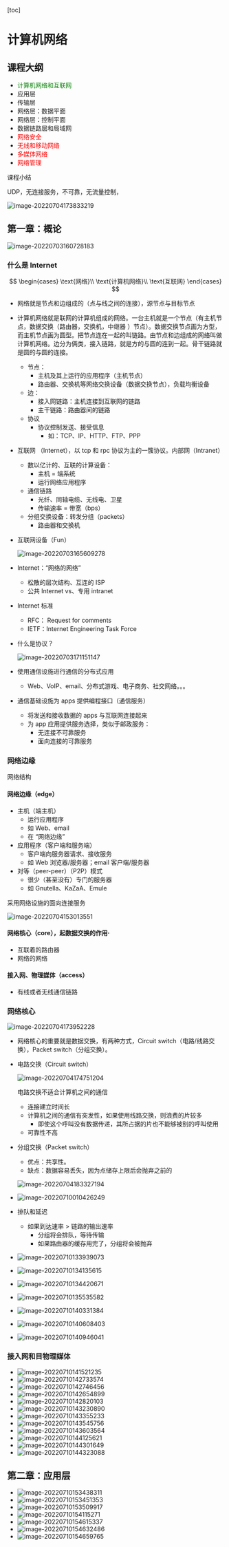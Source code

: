 [toc]

# 计算机网络

## 课程大纲

* <span style='color: green'>计算机网络和互联网</span>
* 应用层
* 传输层
* 网络层：数据平面
* 网络层：控制平面
* 数据链路层和局域网
* <span style='color: red'>网络安全</span>
* <span style='color: red'>无线和移动网络</span>
* <span style='color: red'>多媒体网络</span>
* <span style='color: red'>网络管理</span>

课程小结

UDP，无连接服务，不可靠，无流量控制，

![image-20220704173833219](https://tva1.sinaimg.cn/large/e6c9d24egy1h3v162xkr4j20cu05wq2v.jpg)

## 第一章：概论

![image-20220703160728183](https://tva1.sinaimg.cn/large/e6c9d24egy1h3tsx0t7xbj21820rm78m.jpg)

### 什么是 Internet

$$
\begin{cases}
\text{网络}\\
\text{计算机网络}\\
\text{互联网}
\end{cases}
$$

* 网络就是节点和边组成的（点与线之间的连接），源节点与目标节点

* 计算机网络就是联网的计算机组成的网络。一台主机就是一个节点（有主机节点，数据交换（路由器，交换机，中继器 ）节点）。数据交换节点画为方型，而主机节点画为圆型。把节点连在一起的叫链路。由节点和边组成的网络叫做计算机网络。边分为俩类，接入链路，就是方的与圆的连到一起。骨干链路就是圆的与圆的连接。

  * 节点：
    * 主机及其上运行的应用程序（主机节点）
    * 路由器、交换机等网络交换设备（数据交换节点），负载均衡设备
  * 边：
    * 接入网链路：主机连接到互联网的链路
    * 主干链路：路由器间的链路
  * 协议 
    * 协议控制发送、接受信息
      * 如：TCP、IP、HTTP、FTP、PPP

* 互联网 （Internet），以 tcp 和 rpc 协议为主的一簇协议。内部网（Intranet）

  * 数以亿计的、互联的计算设备：
    * 主机 = 端系统
    * 运行网络应用程序
  * 通信链路
    * 光纤、同轴电缆、无线电、卫星
    * 传输速率 = 带宽（bps）
  * 分组交换设备：转发分组（packets）
    * 路由器和交换机

* 互联网设备（Fun）

  ![image-20220703165609278](https://tva1.sinaimg.cn/large/e6c9d24egy1h3tubn5kh2j21700u0td5.jpg)

* Internet：“网络的网络”

  * 松散的层次结构、互连的 ISP
  * 公共 Internet vs、专用 intranet 

* Internet 标准

  * RFC： Request for comments
  * IETF：Internet Engineering Task Force

* 什么是协议？

  ![image-20220703171151147](https://tva1.sinaimg.cn/large/e6c9d24egy1h3turyp6svj20mw0esmyr.jpg)

* 使用通信设施进行通信的分布式应用

  * Web、VoIP、email、分布式游戏、电子商务、社交网络。。。

* 通信基础设施为 apps 提供编程接口（通信服务）

  * 将发送和接收数据的 apps 与互联网连接起来
  * 为 app 应用提供服务选择，类似于邮政服务：
    * 无连接不可靠服务
    * 面向连接的可靠服务

### 网络边缘

网络结构

#### 网络边缘（edge）

* 主机（端主机）
  * 运行应用程序
  * 如 Web、email
  * 在 “网络边缘”
* 应用程序（客户端和服务端）
  * 客户端向服务器请求、接收服务
  * 如 Web 浏览器/服务器；email 客户端/服务器
* 对等（peer-peer）（P2P）模式
  * 很少（甚至没有）专门的服务器
  * 如 Gnutella、KaZaA、Emule  

采用网络设施的面向连接服务

![image-20220704153013551](https://tva1.sinaimg.cn/large/e6c9d24egy1h3uxglffprj20km0bwq41.jpg)

#### 网络核心（core），起数据交换的作用·

* 互联着的路由器
* 网络的网络

#### 接入网、物理媒体（access）

* 有线或者无线通信链路

### 网络核心

![image-20220704173952228](https://tva1.sinaimg.cn/large/e6c9d24egy1h3v17g5vojj20l60cejsp.jpg)

* 网络核心的重要就是数据交换，有两种方式，Circuit switch（电路/线路交换），Packet switch（分组交换）。

* 电路交换（Circuit switch）

  ![image-20220704174751204](https://tva1.sinaimg.cn/large/e6c9d24egy1h3v1frb696j20mg0dign4.jpg)

  电路交换不适合计算机之间的通信

  * 连接建立时间长
  * 计算机之间的通信有突发性，如果使用线路交换，则浪费的片较多
    * 即使这个呼叫没有数据传递，其所占据的片也不能够被别的呼叫使用
  * 可靠性不高

* 分组交换（Packet switch）

  * 优点：共享性。
  * 缺点：数据容易丢失，因为点储存上限后会抛弃之前的
  
  ![image-20220704183327194](https://tva1.sinaimg.cn/large/e6c9d24egy1h3v2r6trdhj20ma0ckjsb.jpg)
  
* ![image-20220710010426249](https://tva1.sinaimg.cn/large/e6c9d24egy1h4165liihzj20iy0bk0ti.jpg)

* 排队和延迟

  * 如果到达速率 > 链路的输出速率
    * 分组将会排队，等待传输
    * 如果路由器的缓存用完了，分组将会被抛弃 

* ![image-20220710133939073](https://tva1.sinaimg.cn/large/e6c9d24egy1h41rzp1xbwj20js0eg75e.jpg)

* ![image-20220710134135615](https://tva1.sinaimg.cn/large/e6c9d24egy1h41s1d3329j20jm0cyaay.jpg)

* ![image-20220710134420671](https://tva1.sinaimg.cn/large/e6c9d24egy1h41s48e9auj20l60egt9n.jpg)

* ![image-20220710135535582](https://tva1.sinaimg.cn/large/e6c9d24egy1h41sfxvzwjj20li0fowf5.jpg)

* ![image-20220710140331384](https://tva1.sinaimg.cn/large/e6c9d24egy1h41so6po0sj20j40dwt9i.jpg)

* ![image-20220710140608403](https://tva1.sinaimg.cn/large/e6c9d24egy1h41sqwkzq8j20jq0ee0u0.jpg)

* ![image-20220710140946041](https://tva1.sinaimg.cn/large/e6c9d24egy1h41suogwokj20j60c674j.jpg)

### 接入网和目物理媒体

* ![image-20220710141521235](https://tva1.sinaimg.cn/large/e6c9d24egy1h41t0hqzm7j20bi08o3za.jpg)
* ![image-20220710142733574](https://tva1.sinaimg.cn/large/e6c9d24egy1h41td6hdaoj20b208c0td.jpg)
* ![image-20220710142746456](https://tva1.sinaimg.cn/large/e6c9d24egy1h41tdefwo0j20ay08e3zd.jpg)
* ![image-20220710142654899](https://tva1.sinaimg.cn/large/e6c9d24egy1h41tcicwpuj20b208imxq.jpg)
* ![image-20220710142820103](https://tva1.sinaimg.cn/large/e6c9d24egy1h41tdzihwmj20b608iwff.jpg)
* ![image-20220710143230890](https://tva1.sinaimg.cn/large/e6c9d24egy1h41tic7v1rj20b408iq3f.jpg)
* ![image-20220710143355233](https://tva1.sinaimg.cn/large/e6c9d24egy1h41tjswj0xj20au088gm4.jpg)
* ![image-20220710143545756](https://tva1.sinaimg.cn/large/e6c9d24egy1h41tlpqqn5j20bg08ymxx.jpg)
* ![image-20220710143603564](https://tva1.sinaimg.cn/large/e6c9d24egy1h41tm1eylej20ba08qdgh.jpg)
* ![image-20220710144125621](https://tva1.sinaimg.cn/large/e6c9d24egy1h41trlt0q7j20b008ggmk.jpg)
* ![image-20220710144301649](https://tva1.sinaimg.cn/large/e6c9d24egy1h41tt9rbs5j20b408qt9h.jpg)
*  ![image-20220710144323088](https://tva1.sinaimg.cn/large/e6c9d24egy1h41ttn5lznj20b608qjs3.jpg)

## 第二章：应用层

* ![image-20220710153438311](https://tva1.sinaimg.cn/large/e6c9d24egy1h41vaz1ibrj20ci09kab1.jpg)
* ![image-20220710153451353](https://tva1.sinaimg.cn/large/e6c9d24egy1h41vb6udumj20cc09mjs4.jpg)
* ![image-20220710153509917](https://tva1.sinaimg.cn/large/e6c9d24egy1h41vbijmydj20ca09mmyd.jpg)
* ![image-20220710154115271](https://tva1.sinaimg.cn/large/e6c9d24egy1h41vhupgnxj209a05o3yy.jpg)
* ![image-20220710154615337](https://tva1.sinaimg.cn/large/e6c9d24egy1h41vn24l50j20cc09iab5.jpg)
* ![image-20220710154632486](https://tva1.sinaimg.cn/large/e6c9d24egy1h41vncng91j20ci09g75c.jpg)
* ![image-20220710154659765](https://tva1.sinaimg.cn/large/e6c9d24egy1h41vntx09oj20cw09qgmk.jpg)